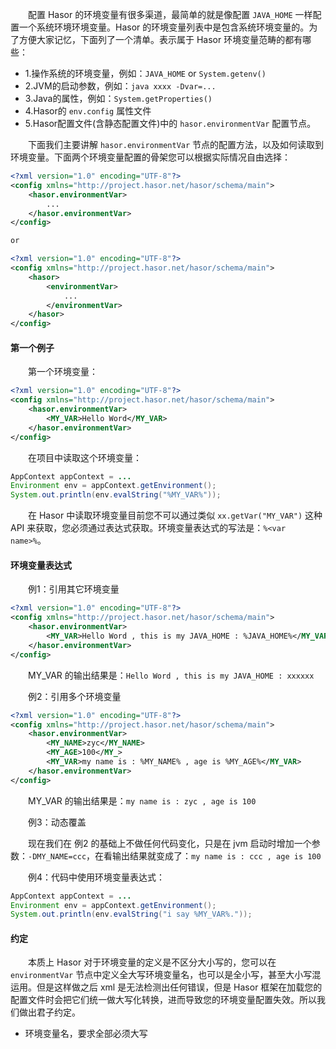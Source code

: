 &emsp;&emsp;配置 Hasor 的环境变量有很多渠道，最简单的就是像配置 `JAVA_HOME` 一样配置一个系统环境环境变量。Hasor 的环境变量列表中是包含系统环境变量的。为了方便大家记忆，下面列了一个清单。表示属于 Hasor 环境变量范畴的都有哪些：
- 1.操作系统的环境变量，例如：`JAVA_HOME` or `System.getenv()`
- 2.JVM的启动参数，例如：`java xxxx -Dvar=...`
- 3.Java的属性，例如：`System.getProperties()`
- 4.Hasor的 `env.config` 属性文件
- 5.Hasor配置文件(含静态配置文件)中的 `hasor.environmentVar` 配置节点。

&emsp;&emsp;下面我们主要讲解 `hasor.environmentVar` 节点的配置方法，以及如何读取到环境变量。下面两个环境变量配置的骨架您可以根据实际情况自由选择：
```xml
<?xml version="1.0" encoding="UTF-8"?>
<config xmlns="http://project.hasor.net/hasor/schema/main">
    <hasor.environmentVar>
        ...
    </hasor.environmentVar>
</config>

or

<?xml version="1.0" encoding="UTF-8"?>
<config xmlns="http://project.hasor.net/hasor/schema/main">
    <hasor>
        <environmentVar>
            ...
        </environmentVar>
    </hasor>
</config>
```

#### 第一个例子

&emsp;&emsp;第一个环境变量：
```xml
<?xml version="1.0" encoding="UTF-8"?>
<config xmlns="http://project.hasor.net/hasor/schema/main">
    <hasor.environmentVar>
        <MY_VAR>Hello Word</MY_VAR>
    </hasor.environmentVar>
</config>
```

&emsp;&emsp;在项目中读取这个环境变量：
```java
AppContext appContext = ...
Environment env = appContext.getEnvironment();
System.out.println(env.evalString("%MY_VAR%"));
```

&emsp;&emsp;在 Hasor 中读取环境变量目前您不可以通过类似 `xx.getVar("MY_VAR")` 这种 API 来获取，您必须通过表达式获取。环境变量表达式的写法是：`%<var name>%`。

#### 环境变量表达式
&emsp;&emsp;例1：引用其它环境变量
```xml
<?xml version="1.0" encoding="UTF-8"?>
<config xmlns="http://project.hasor.net/hasor/schema/main">
    <hasor.environmentVar>
        <MY_VAR>Hello Word , this is my JAVA_HOME : %JAVA_HOME%</MY_VAR>
    </hasor.environmentVar>
</config>
```
&emsp;&emsp;MY_VAR 的输出结果是：`Hello Word , this is my JAVA_HOME : xxxxxx`

&emsp;&emsp;例2：引用多个环境变量
```xml
<?xml version="1.0" encoding="UTF-8"?>
<config xmlns="http://project.hasor.net/hasor/schema/main">
    <hasor.environmentVar>
        <MY_NAME>zyc</MY_NAME>
        <MY_AGE>100</MY_>
        <MY_VAR>my name is : %MY_NAME% , age is %MY_AGE%</MY_VAR>
    </hasor.environmentVar>
</config>
```
&emsp;&emsp;MY_VAR 的输出结果是：`my name is : zyc , age is 100`

&emsp;&emsp;例3：动态覆盖

&emsp;&emsp;现在我们在 例2 的基础上不做任何代码变化，只是在 jvm 启动时增加一个参数：`-DMY_NAME=ccc`，在看输出结果就变成了：`my name is : ccc , age is 100`

&emsp;&emsp;例4：代码中使用环境变量表达式：
```java
AppContext appContext = ...
Environment env = appContext.getEnvironment();
System.out.println(env.evalString("i say %MY_VAR%."));
```

#### 约定
&emsp;&emsp;本质上 Hasor 对于环境变量的定义是不区分大小写的，您可以在 `environmentVar` 节点中定义全大写环境变量名，也可以是全小写，甚至大小写混运用。但是这样做之后 xml 是无法检测出任何错误，但是 Hasor 框架在加载您的配置文件时会把它们统一做大写化转换，进而导致您的环境变量配置失效。所以我们做出君子约定。
- 环境变量名，要求全部必须大写